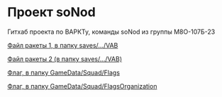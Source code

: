 # Проект soNod
Гитхаб проекта по ВАРКТу, команды soNod из группы М8О-107Б-23

[Файл ракеты 1, в папку saves/.../VAB](https://github.com/Matvey26/Project_soNod/blob/main/sonod_ship.craft)

[Файл ракеты 2 (в папку saves/.../VAB)](https://github.com/Matvey26/Project_soNod/blob/main/sonod_ship.loadmeta)

[Флаг, в папку GameData/Squad/Flags](https://github.com/Matvey26/Project_soNod/blob/main/JustBlue.png)

[Флаг, в папку GameData/Squad/FlagsOrganization](https://github.com/Matvey26/Project_soNod/blob/main/MAILogo.png)


